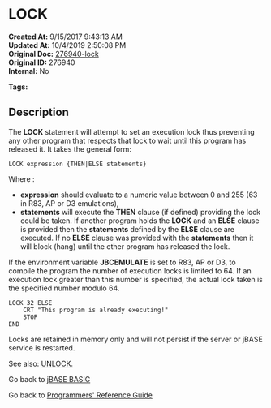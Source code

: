 # LOCK

**Created At:** 9/15/2017 9:43:13 AM  
**Updated At:** 10/4/2019 2:50:08 PM  
**Original Doc:** [276940-lock](https://docs.jbase.com/36868-jbase-basic/276940-lock)  
**Original ID:** 276940  
**Internal:** No<PageHeader />
  
**Tags:**
<badge text='program execution' vertical='middle' />

## Description

The **LOCK** statement will attempt to set an execution lock thus preventing any other program that respects that lock to wait until this program has released it. It takes the general form:

```
LOCK expression {THEN|ELSE statements}
```

Where :

- **expression** should evaluate to a numeric value between 0 and 255 (63 in R83, AP or D3 emulations),
- **statements** will execute the **THEN** clause (if defined) providing the lock could be taken. If another program holds the **LOCK** and an **ELSE** clause is provided then the **statements** defined by the **ELSE** clause are executed. If no **ELSE** clause was provided with the **statements** then it will block (hang) until the other program has released the lock.

If the environment variable **JBCEMULATE** is set to R83, AP or D3, to compile the program the number of execution locks is limited to 64. If an execution lock greater than this number is specified, the actual lock taken is the specified number modulo 64.

```
LOCK 32 ELSE
    CRT "This program is already executing!"
    STOP
END
```

Locks are retained in memory only and will not persist if the server or jBASE service is restarted.

See also: [UNLOCK.](./../unlock)

Go back to [jBASE BASIC](./../README.md)

Go back to [Programmers' Reference Guide](./../../reference-guides/jbc/README.md)

<PageFooter />
